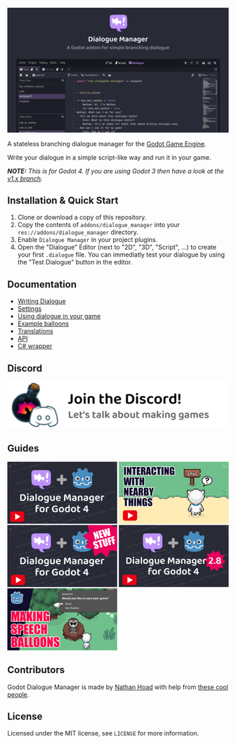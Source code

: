 ![Dialogue Manager for Godot](docs/hero.png)

A stateless branching dialogue manager for the [Godot Game Engine](https://godotengine.org/).

Write your dialogue in a simple script-like way and run it in your game.

_**NOTE:** This is for Godot 4. If you are using Godot 3 then have a look at the [v1.x branch](https://github.com/nathanhoad/godot_dialogue_manager/tree/v1.x)._

## Installation & Quick Start

1. Clone or download a copy of this repository.
2. Copy the contents of `addons/dialogue_manager` into your `res://addons/dialogue_manager` directory.
3. Enable `Dialogue Manager` in your project plugins.
4. Open the "Dialogue" Editor (next to "2D", "3D", "Script", ...) to create your first `.dialogue` file. You can immediatly test your dialogue by using the "Test Dialogue" button in the editor.

## Documentation

- [Writing Dialogue](docs/Writing_Dialogue.md)
- [Settings](docs/Settings.md)
- [Using dialogue in your game](docs/Using_Dialogue.md)
- [Example balloons](docs/Example_Balloons.md)
- [Translations](docs/Translations.md)
- [API](docs/API.md)
- [C# wrapper](docs/CSharp.md)

## Discord

[![Join the Discord](docs/discord.svg)](https://discord.gg/zwBVQdJchX)

## Guides

[![Dialogue Manager for Godot 4](docs/tutorial.png)](https://youtu.be/DL79aS-dT7E)
[![Interacting with nearby things](docs/interaction-tutorial.png)](https://youtu.be/-rytm4o1ndE)
[![New Stuff in Dialogue Manager for Godot 4](docs/tutorial2.png)](https://youtu.be/Kco9jeGfOtA)
[![More new stuff as at version 2.8](docs/tutorial3.png)](https://youtu.be/10p1gozzJ9E)
[![Making speech balloons](docs/speech-balloons.png)](https://youtu.be/hKQ_s5tl4dI)

## Contributors

Godot Dialogue Manager is made by [Nathan Hoad](https://nathanhoad.net) with help from [these cool people](https://github.com/nathanhoad/godot_dialogue_manager/graphs/contributors).

## License

Licensed under the MIT license, see `LICENSE` for more information.
